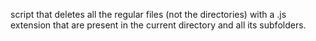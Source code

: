 script that deletes all the regular files (not the directories) with a .js extension that are present in the current directory and all its subfolders.